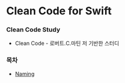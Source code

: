 # Clean Code for Swift

### Clean Code Study
- Clean Code - 로버트.C.마틴 저 기반한 스터디

### 목차
- [Naming](doc/Naming.md)
